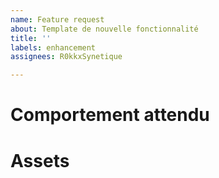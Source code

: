 ```yaml
---
name: Feature request
about: Template de nouvelle fonctionnalité
title: ''
labels: enhancement
assignees: R0kkxSynetique

---
```


# Comportement attendu
<!-- Description clair et concise de ce qui est attendu de la nouvelle foncionnalité -->
<!-- Qui, Quoi, pourquoi-->

# Assets
<!-- Images, screenshots, Design, etc... -->
